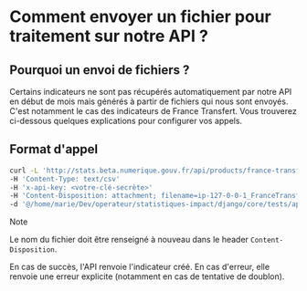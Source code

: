 # Comment envoyer un fichier pour traitement sur notre API ?

## Pourquoi un envoi de fichiers ?

Certains indicateurs ne sont pas récupérés automatiquement par notre API en début de mois mais générés à partir de fichiers qui nous sont envoyés. C'est notamment le cas des indicateurs de France Transfert. Vous trouverez ci-dessous quelques explications pour configurer vos appels.

## Format d'appel

```bash
curl -L 'http://stats.beta.numerique.gouv.fr/api/products/france-transfert/submission/' 
-H 'Content-Type: text/csv' 
-H 'x-api-key: <votre-clé-secrète>' 
-H 'Content-Disposition: attachment; filename=ip-127-0-0-1_FranceTransfert_2025-07-14_upload_stats.csv' 
-d '@/home/marie/Dev/operateur/statistiques-impact/django/core/tests/api/examples/ip-127-0-0-1_FranceTransfert_2025-07-24_upload_stats.csv'
```

> [!NOTE]   
> Le nom du fichier doit être renseigné à nouveau dans le header `Content-Disposition`.

En cas de succès, l'API renvoie l'indicateur créé. En cas d'erreur, elle renvoie une erreur explicite (notamment en cas de tentative de doublon).